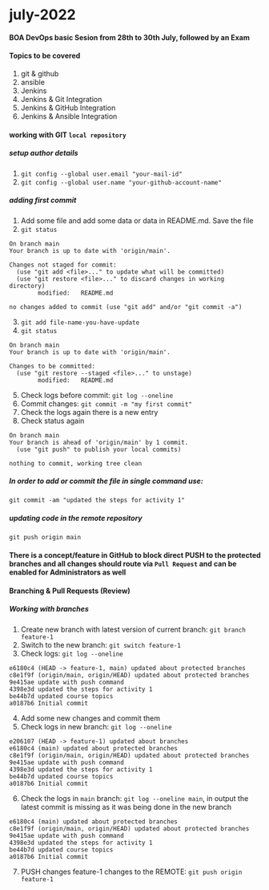 # july-2022
#### BOA DevOps basic Sesion from 28th to 30th July, followed by an Exam
#### Topics to be covered
1. git & github
2. ansible
3. Jenkins
4. Jenkins & Git Integration
5. Jenkins & GitHub Integration
5. Jenkins & Ansible Integration

#### working with GIT `local repository`
##### setup author details
1. `git config --global user.email "your-mail-id"`
2. `git config --global user.name "your-github-account-name"`

##### adding first commit
1. Add some file and add some data or data in README.md. Save the file
2. `git status`
```
On branch main
Your branch is up to date with 'origin/main'.

Changes not staged for commit:
  (use "git add <file>..." to update what will be committed)
  (use "git restore <file>..." to discard changes in working directory)
        modified:   README.md

no changes added to commit (use "git add" and/or "git commit -a")
```
3. `git add file-name-you-have-update`
4. `git status`
```
On branch main
Your branch is up to date with 'origin/main'.

Changes to be committed:
  (use "git restore --staged <file>..." to unstage)
        modified:   README.md
```
5. Check logs before commit: `git log --oneline`
6. Commit changes: `git commit -m "my first commit"`
6. Check the logs again there is a new entry
6. Check status again
```
On branch main
Your branch is ahead of 'origin/main' by 1 commit.
  (use "git push" to publish your local commits)

nothing to commit, working tree clean
```
##### In order to add or commit the file in single command use:
```
git commit -am "updated the steps for activity 1"
```
##### updating code in the remote repository
```
git push origin main
```
#### There is a concept/feature in GitHub to block direct PUSH to the protected branches and all changes should route via `Pull Request` and can be enabled for Administrators as well
#### Branching & Pull Requests (Review)
##### Working with branches
1. Create new branch with latest version of current branch: `git branch feature-1`
2. Switch to the new branch: `git switch feature-1`
3. Check logs: `git log --oneline`
```
e6180c4 (HEAD -> feature-1, main) updated about protected branches
c8e1f9f (origin/main, origin/HEAD) updated about protected branches
9e415ae update with push command
4398e3d updated the steps for activity 1
be44b7d updated course topics
a0187b6 Initial commit
```
4. Add some new changes and commit them
5. Check logs in new branch: `git log --oneline`
```
e206107 (HEAD -> feature-1) updated about branches
e6180c4 (main) updated about protected branches
c8e1f9f (origin/main, origin/HEAD) updated about protected branches
9e415ae update with push command
4398e3d updated the steps for activity 1
be44b7d updated course topics
a0187b6 Initial commit
```
6. Check the logs in `main` branch: `git log --oneline main`, in output the latest commit is missing as it was being done in the new branch
```
e6180c4 (main) updated about protected branches
c8e1f9f (origin/main, origin/HEAD) updated about protected branches
9e415ae update with push command
4398e3d updated the steps for activity 1
be44b7d updated course topics
a0187b6 Initial commit
```
7. PUSH changes feature-1 changes to the REMOTE: `git push origin feature-1`